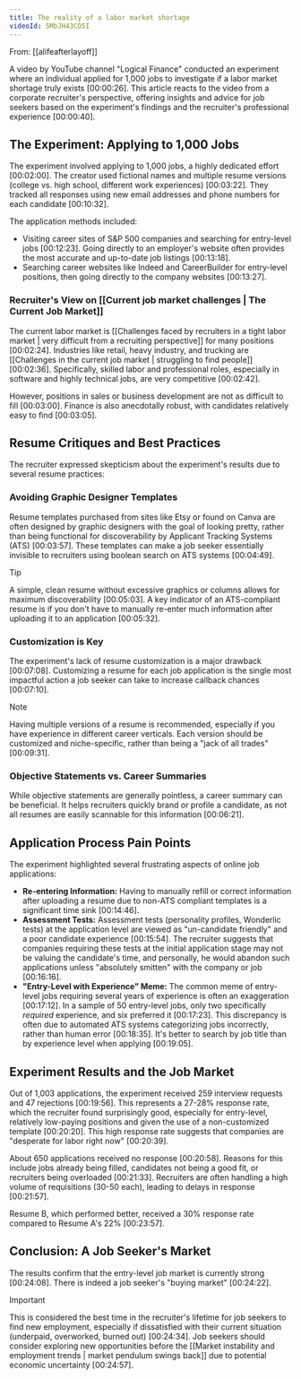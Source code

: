 ```yaml
---
title: The reality of a labor market shortage
videoId: 5MbJH43CD5I
---
```


From: [[alifeafterlayoff]] <br/> 

A video by YouTube channel "Logical Finance" conducted an experiment where an individual applied for 1,000 jobs to investigate if a labor market shortage truly exists <a class="yt-timestamp" data-t="00:00:26">[00:00:26]</a>. This article reacts to the video from a corporate recruiter's perspective, offering insights and advice for job seekers based on the experiment's findings and the recruiter's professional experience <a class="yt-timestamp" data-t="00:00:40">[00:00:40]</a>.

## The Experiment: Applying to 1,000 Jobs

The experiment involved applying to 1,000 jobs, a highly dedicated effort <a class="yt-timestamp" data-t="00:02:00">[00:02:00]</a>. The creator used fictional names and multiple resume versions (college vs. high school, different work experiences) <a class="yt-timestamp" data-t="00:03:22">[00:03:22]</a>. They tracked all responses using new email addresses and phone numbers for each candidate <a class="yt-timestamp" data-t="00:10:32">[00:10:32]</a>.

The application methods included:
*   Visiting career sites of S&P 500 companies and searching for entry-level jobs <a class="yt-timestamp" data-t="00:12:23">[00:12:23]</a>. Going directly to an employer's website often provides the most accurate and up-to-date job listings <a class="yt-timestamp" data-t="00:13:18">[00:13:18]</a>.
*   Searching career websites like Indeed and CareerBuilder for entry-level positions, then going directly to the company websites <a class="yt-timestamp" data-t="00:13:27">[00:13:27]</a>.

### Recruiter's View on [[Current job market challenges | The Current Job Market]]

The current labor market is [[Challenges faced by recruiters in a tight labor market | very difficult from a recruiting perspective]] for many positions <a class="yt-timestamp" data-t="00:02:24">[00:02:24]</a>. Industries like retail, heavy industry, and trucking are [[Challenges in the current job market | struggling to find people]] <a class="yt-timestamp" data-t="00:02:36">[00:02:36]</a>. Specifically, skilled labor and professional roles, especially in software and highly technical jobs, are very competitive <a class="yt-timestamp" data-t="00:02:42">[00:02:42]</a>.

However, positions in sales or business development are not as difficult to fill <a class="yt-timestamp" data-t="00:03:00">[00:03:00]</a>. Finance is also anecdotally robust, with candidates relatively easy to find <a class="yt-timestamp" data-t="00:03:05">[00:03:05]</a>.

## Resume Critiques and Best Practices

The recruiter expressed skepticism about the experiment's results due to several resume practices:

### Avoiding Graphic Designer Templates
Resume templates purchased from sites like Etsy or found on Canva are often designed by graphic designers with the goal of looking pretty, rather than being functional for discoverability by Applicant Tracking Systems (ATS) <a class="yt-timestamp" data-t="00:03:57">[00:03:57]</a>. These templates can make a job seeker essentially invisible to recruiters using boolean search on ATS systems <a class="yt-timestamp" data-t="00:04:49">[00:04:49]</a>.

> [!TIP]
> A simple, clean resume without excessive graphics or columns allows for maximum discoverability <a class="yt-timestamp" data-t="00:05:03">[00:05:03]</a>. A key indicator of an ATS-compliant resume is if you don't have to manually re-enter much information after uploading it to an application <a class="yt-timestamp" data-t="00:05:32">[00:05:32]</a>.

### Customization is Key
The experiment's lack of resume customization is a major drawback <a class="yt-timestamp" data-t="00:07:08">[00:07:08]</a>. Customizing a resume for each job application is the single most impactful action a job seeker can take to increase callback chances <a class="yt-timestamp" data-t="00:07:10">[00:07:10]</a>.

> [!NOTE]
> Having multiple versions of a resume is recommended, especially if you have experience in different career verticals. Each version should be customized and niche-specific, rather than being a "jack of all trades" <a class="yt-timestamp" data-t="00:09:31">[00:09:31]</a>.

### Objective Statements vs. Career Summaries
While objective statements are generally pointless, a career summary can be beneficial. It helps recruiters quickly brand or profile a candidate, as not all resumes are easily scannable for this information <a class="yt-timestamp" data-t="00:06:21">[00:06:21]</a>.

## Application Process Pain Points

The experiment highlighted several frustrating aspects of online job applications:

*   **Re-entering Information:** Having to manually refill or correct information after uploading a resume due to non-ATS compliant templates is a significant time sink <a class="yt-timestamp" data-t="00:14:46">[00:14:46]</a>.
*   **Assessment Tests:** Assessment tests (personality profiles, Wonderlic tests) at the application level are viewed as "un-candidate friendly" and a poor candidate experience <a class="yt-timestamp" data-t="00:15:54">[00:15:54]</a>. The recruiter suggests that companies requiring these tests at the initial application stage may not be valuing the candidate's time, and personally, he would abandon such applications unless "absolutely smitten" with the company or job <a class="yt-timestamp" data-t="00:16:16">[00:16:16]</a>.
*   **"Entry-Level with Experience" Meme:** The common meme of entry-level jobs requiring several years of experience is often an exaggeration <a class="yt-timestamp" data-t="00:17:12">[00:17:12]</a>. In a sample of 50 entry-level jobs, only two specifically *required* experience, and six preferred it <a class="yt-timestamp" data-t="00:17:23">[00:17:23]</a>. This discrepancy is often due to automated ATS systems categorizing jobs incorrectly, rather than human error <a class="yt-timestamp" data-t="00:18:35">[00:18:35]</a>. It's better to search by job title than by experience level when applying <a class="yt-timestamp" data-t="00:19:05">[00:19:05]</a>.

## Experiment Results and the Job Market
Out of 1,003 applications, the experiment received 259 interview requests and 47 rejections <a class="yt-timestamp" data-t="00:19:56">[00:19:56]</a>. This represents a 27-28% response rate, which the recruiter found surprisingly good, especially for entry-level, relatively low-paying positions and given the use of a non-customized template <a class="yt-timestamp" data-t="00:20:20">[00:20:20]</a>. This high response rate suggests that companies are "desperate for labor right now" <a class="yt-timestamp" data-t="00:20:39">[00:20:39]</a>.

About 650 applications received no response <a class="yt-timestamp" data-t="00:20:58">[00:20:58]</a>. Reasons for this include jobs already being filled, candidates not being a good fit, or recruiters being overloaded <a class="yt-timestamp" data-t="00:21:33">[00:21:33]</a>. Recruiters are often handling a high volume of requisitions (30-50 each), leading to delays in response <a class="yt-timestamp" data-t="00:21:57">[00:21:57]</a>.

Resume B, which performed better, received a 30% response rate compared to Resume A's 22% <a class="yt-timestamp" data-t="00:23:57">[00:23:57]</a>.

## Conclusion: A Job Seeker's Market

The results confirm that the entry-level job market is currently strong <a class="yt-timestamp" data-t="00:24:08">[00:24:08]</a>. There is indeed a job seeker's "buying market" <a class="yt-timestamp" data-t="00:24:22">[00:24:22]</a>.

> [!IMPORTANT]
> This is considered the best time in the recruiter's lifetime for job seekers to find new employment, especially if dissatisfied with their current situation (underpaid, overworked, burned out) <a class="yt-timestamp" data-t="00:24:34">[00:24:34]</a>. Job seekers should consider exploring new opportunities before the [[Market instability and employment trends | market pendulum swings back]] due to potential economic uncertainty <a class="yt-timestamp" data-t="00:24:57">[00:24:57]</a>.